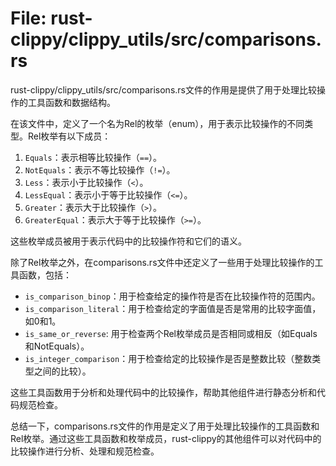 # File: rust-clippy/clippy_utils/src/comparisons.rs

rust-clippy/clippy_utils/src/comparisons.rs文件的作用是提供了用于处理比较操作的工具函数和数据结构。

在该文件中，定义了一个名为Rel的枚举（enum），用于表示比较操作的不同类型。Rel枚举有以下成员：

1. `Equals`：表示相等比较操作（`==`）。
2. `NotEquals`：表示不等比较操作（`!=`）。
3. `Less`：表示小于比较操作（`<`）。
4. `LessEqual`：表示小于等于比较操作（`<=`）。
5. `Greater`：表示大于比较操作（`>`）。
6. `GreaterEqual`：表示大于等于比较操作（`>=`）。

这些枚举成员被用于表示代码中的比较操作符和它们的语义。

除了Rel枚举之外，在comparisons.rs文件中还定义了一些用于处理比较操作的工具函数，包括：

- `is_comparison_binop`：用于检查给定的操作符是否在比较操作符的范围内。
- `is_comparison_literal`：用于检查给定的字面值是否是常用的比较字面值，如0和1。
- `is_same_or_reverse`: 用于检查两个Rel枚举成员是否相同或相反（如Equals和NotEquals）。
- `is_integer_comparison`：用于检查给定的比较操作是否是整数比较（整数类型之间的比较）。

这些工具函数用于分析和处理代码中的比较操作，帮助其他组件进行静态分析和代码规范检查。

总结一下，comparisons.rs文件的作用是定义了用于处理比较操作的工具函数和Rel枚举。通过这些工具函数和枚举成员，rust-clippy的其他组件可以对代码中的比较操作进行分析、处理和规范检查。

